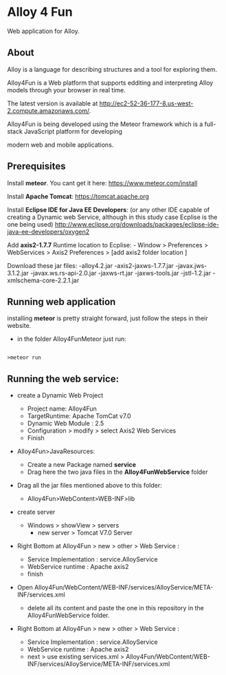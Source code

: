 # Alloy 4 Fun

Web application for Alloy.

  

## About

  

Alloy is a language for describing structures and a tool for exploring them.

Alloy4Fun is a Web platform that supports edditing and interpreting Alloy models through your browser in real time.

The latest version is available at http://ec2-52-36-177-8.us-west-2.compute.amazonaws.com/.

  

Alloy4Fun is being developed using the Meteor framework which is a full-stack JavaScript platform for developing

modern web and mobile applications.

## Prerequisites

Install **meteor**. You cant get it here:
https://www.meteor.com/install

Install **Apache Tomcat**:
https://tomcat.apache.org

Install **Eclipse IDE for Java EE Developers**: (or any other IDE capable of creating a Dynamic web Service, although in this study case Ecplise is the one being used)
http://www.eclipse.org/downloads/packages/eclipse-ide-java-ee-developers/oxygen2

Add **axis2-1.7.7** Runtime location to Ecplise:
	- Window > Preferences > WebServices > Axis2 Preferences > [add axis2 folder location ]

Download these jar files:
-alloy4.2.jar 
-axis2-jaxws-1.7.7.jar
-javax.jws-3.1.2.jar
-javax.ws.rs-api-2.0.jar
-jaxws-rt.jar
-jaxws-tools.jar
-jstl-1.2.jar
-xmlschema-core-2.2.1.jar

## Running web application
installing **meteor** is pretty straight forward, just follow the steps in their website.

- in the folder  Alloy4FunMeteor just run:
```

>meteor run

```
## Running the web service:

  - create a Dynamic Web Project
	  - Project name: Alloy4Fun
	  - TargetRuntime: Apache TomCat v7.0
	  - Dynamic Web Module : 2.5
	  - Configuration > modify > select Axis2 Web Services
	  - Finish

- Alloy4Fun>JavaResources:
	- Create a new Package named **service**
	- Drag here the two java files in the **Alloy4FunWebService** folder

- Drag all the jar files mentioned above to this folder:
	- Alloy4Fun>WebContent>WEB-INF>lib


- create server
	- Windows > showView > servers 
		- new server > Tomcat V7.0 Server

- Right Bottom at Alloy4Fun > new > other > Web Service :
	- Service Implementation : service.AlloyService
	- WebService runtime :  Apache axis2
	- finish

- Open Alloy4Fun/WebContent/WEB-INF/services/AlloyService/META-INF/services.xml
	- delete all its content and paste the one in this repository in the Alloy4FunWebService folder.
	
- Right Bottom at Alloy4Fun > new > other > Web Service :
	- Service Implementation : service.AlloyService
	- WebService runtime :  Apache axis2
	- next > use existing services.xml > Alloy4Fun/WebContent/WEB-INF/services/AlloyService/META-INF/services.xml
